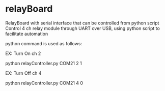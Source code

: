 # relayBoard
RelayBoard with serial interface that can be controlled from python script
Control 4 ch relay module through UART over USB, using python script to facilitate automation

python command is used as follows:

EX: Turn On ch 2

python relayController.py COM21 2 1

EX: Turn Off ch 4

python relayController.py COM21 4 0
